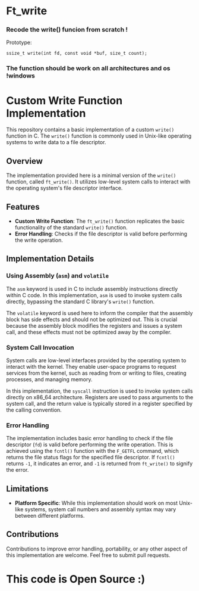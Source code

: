 # Ft_write

### Recode the write() funcion from scratch !

Prototype:
```
ssize_t write(int fd, const void *buf, size_t count);
```

### The function should be work on all architectures and os !windows

# Custom Write Function Implementation

This repository contains a basic implementation of a custom `write()` function in C. The `write()` function is commonly used in Unix-like operating systems to write data to a file descriptor.

## Overview

The implementation provided here is a minimal version of the `write()` function, called `ft_write()`. It utilizes low-level system calls to interact with the operating system's file descriptor interface.

## Features

- **Custom Write Function**: The `ft_write()` function replicates the basic functionality of the standard `write()` function.
- **Error Handling**: Checks if the file descriptor is valid before performing the write operation.

## Implementation Details

### Using Assembly (`asm`) and `volatile`

The `asm` keyword is used in C to include assembly instructions directly within C code. In this implementation, `asm` is used to invoke system calls directly, bypassing the standard C library's `write()` function.

The `volatile` keyword is used here to inform the compiler that the assembly block has side effects and should not be optimized out. This is crucial because the assembly block modifies the registers and issues a system call, and these effects must not be optimized away by the compiler.

### System Call Invocation

System calls are low-level interfaces provided by the operating system to interact with the kernel. They enable user-space programs to request services from the kernel, such as reading from or writing to files, creating processes, and managing memory.

In this implementation, the `syscall` instruction is used to invoke system calls directly on x86_64 architecture. Registers are used to pass arguments to the system call, and the return value is typically stored in a register specified by the calling convention.

### Error Handling

The implementation includes basic error handling to check if the file descriptor (`fd`) is valid before performing the write operation. This is achieved using the `fcntl()` function with the `F_GETFL` command, which returns the file status flags for the specified file descriptor. If `fcntl()` returns `-1`, it indicates an error, and `-1` is returned from `ft_write()` to signify the error.

## Limitations

- **Platform Specific**: While this implementation should work on most Unix-like systems, system call numbers and assembly syntax may vary between different platforms.

## Contributions

Contributions to improve error handling, portability, or any other aspect of this implementation are welcome. Feel free to submit pull requests.

# This code is Open Source :)